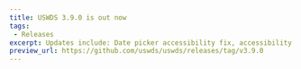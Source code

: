 ```yaml
---
title: USWDS 3.9.0 is out now
tags:
 - Releases
excerpt: Updates include: Date picker accessibility fix, accessibility and usability improvement to memorable date and new setting for custom breakpoints.
preview_url: https://github.com/uswds/uswds/releases/tag/v3.9.0
---
```

